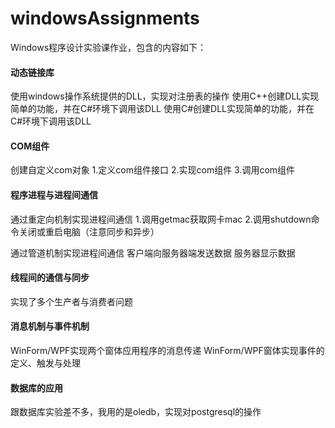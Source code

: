 # windowsAssignments
Windows程序设计实验课作业，包含的内容如下：
#### 动态链接库
使用windows操作系统提供的DLL，实现对注册表的操作
使用C++创建DLL实现简单的功能，并在C#环境下调用该DLL
使用C#创建DLL实现简单的功能，并在C#环境下调用该DLL
#### COM组件
创建自定义com对象
1.定义com组件接口
2.实现com组件
3.调用com组件
#### 程序进程与进程间通信
通过重定向机制实现进程间通信
1.调用getmac获取网卡mac
2.调用shutdown命令关闭或重启电脑（注意同步和异步）

通过管道机制实现进程间通信
客户端向服务器端发送数据
服务器显示数据
#### 线程间的通信与同步
实现了多个生产者与消费者问题
#### 消息机制与事件机制
WinForm/WPF实现两个窗体应用程序的消息传递
WinForm/WPF窗体实现事件的定义、触发与处理
#### 数据库的应用
跟数据库实验差不多，我用的是oledb，实现对postgresql的操作



